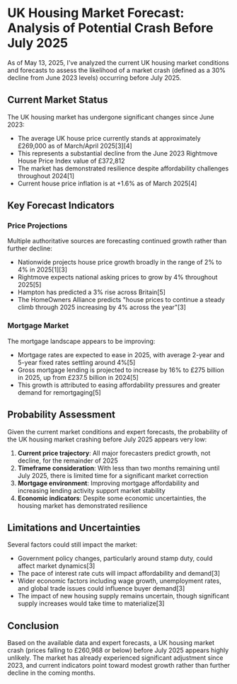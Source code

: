 # UK Housing Market Forecast: Analysis of Potential Crash Before July 2025

As of May 13, 2025, I've analyzed the current UK housing market conditions and forecasts to assess the likelihood of a market crash (defined as a 30% decline from June 2023 levels) occurring before July 2025.

## Current Market Status

The UK housing market has undergone significant changes since June 2023:

- The average UK house price currently stands at approximately £269,000 as of March/April 2025[3][4]
- This represents a substantial decline from the June 2023 Rightmove House Price Index value of £372,812
- The market has demonstrated resilience despite affordability challenges throughout 2024[1]
- Current house price inflation is at +1.6% as of March 2025[4]

## Key Forecast Indicators

### Price Projections

Multiple authoritative sources are forecasting continued growth rather than further decline:

- Nationwide projects house price growth broadly in the range of 2% to 4% in 2025[1][3]
- Rightmove expects national asking prices to grow by 4% throughout 2025[5]
- Hampton has predicted a 3% rise across Britain[5]
- The HomeOwners Alliance predicts "house prices to continue a steady climb through 2025 increasing by 4% across the year"[3]

### Mortgage Market

The mortgage landscape appears to be improving:

- Mortgage rates are expected to ease in 2025, with average 2-year and 5-year fixed rates settling around 4%[5]
- Gross mortgage lending is projected to increase by 16% to £275 billion in 2025, up from £237.5 billion in 2024[5]
- This growth is attributed to easing affordability pressures and greater demand for remortgaging[5]

## Probability Assessment

Given the current market conditions and expert forecasts, the probability of the UK housing market crashing before July 2025 appears very low:

1. **Current price trajectory**: All major forecasters predict growth, not decline, for the remainder of 2025
2. **Timeframe consideration**: With less than two months remaining until July 2025, there is limited time for a significant market correction
3. **Mortgage environment**: Improving mortgage affordability and increasing lending activity support market stability
4. **Economic indicators**: Despite some economic uncertainties, the housing market has demonstrated resilience

## Limitations and Uncertainties

Several factors could still impact the market:

- Government policy changes, particularly around stamp duty, could affect market dynamics[3]
- The pace of interest rate cuts will impact affordability and demand[3]
- Wider economic factors including wage growth, unemployment rates, and global trade issues could influence buyer demand[3]
- The impact of new housing supply remains uncertain, though significant supply increases would take time to materialize[3]

## Conclusion

Based on the available data and expert forecasts, a UK housing market crash (prices falling to £260,968 or below) before July 2025 appears highly unlikely. The market has already experienced significant adjustment since 2023, and current indicators point toward modest growth rather than further decline in the coming months.